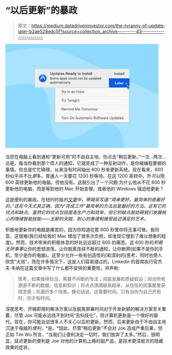 # “以后更新”的暴政

> 原文：<https://medium.datadriveninvestor.com/the-tyranny-of-update-later-b2ae528edc5f?source=collection_archive---------43----------------------->

![](img/e0ea72ec5f294824c5faae788931c4e6.png)

当您在电脑上看到通知“更新可用”时不由自主地，你点击“稍后更新。”一次…两次…总是。每当你看到那个烦人的通知，它就变成了一种反射动作，是你被编程要做的事情。你总是忙忙碌碌，从来没有时间抽出 600 秒来更新系统。现在看来，600 秒似乎并不比*那*多。普通人一天要花 1200 秒等待。在这 1200 英镑中，乔*可以*用 600 英镑更新他的电脑。但他没有。这就引出了一个问题:为什么他从不花 600 秒更新他的电脑，而是等到他的 Mac 开始变慢，或者他的 Windows 强迫他更新？

这是便利的暴政。在纽约时报*的[文章](https://www.nytimes.com/2018/02/16/opinion/sunday/tyranny-convenience.html)中，蒂姆吴写道:“简单更好。最简单的是最好的。”这在今天尤其正确，因为“完成工作”最简单的方法总是最好的方法。这有它的优点和缺点。虽然它的优点包括提高生产力和效率，但它的缺点是妨碍我们发展核心的情绪智能技能——无聊的天赋、耐心的美德和接受延迟满足的艺术。*

积极地更新你的电脑是痛苦的，因为你知道在那 600 秒里你将无事可做。我同意，这很难(我已经给我的 Mac 增加了很多次负担，却发现它慢到了难以想象的程度)。然而，技术带来的积极休息的好处远远超过 600 的痛苦。这 600 秒的*积极无所事事*让你的思想游荡，让你脱离连续不断的通知，让你断网(如果不是你的手机，至少是你的电脑)。这至少允许一些有创造性的(和深刻的)思考，同时也使人欣赏“大局”，而在许多情况下，这是人们容易错过的。Linkedin 的首席执行官杰夫·韦纳在这篇文章中写了什么都不安排的重要性，并声称:

> 思考，如果做得恰当，需要不间断的专注；彻底发展和质疑假设；综合所有源源不断的数据、信息和知识；将点点滴滴联系起来，从信任的同事那里获得灵感；并遍历多个场景。换句话说，这需要时间。只有当你为自己开拓时，你才有时间。

深度思考、开箱即用的解决方案以及脱离屏幕时间对于开发新颖的解决方案至关重要，尽管 Joe 可能永远找不到时间“去科技化”，但计算机更新是一个很好的替代。现在，你可能会说很多人不关心以后的更新。然而，后来更新由于不由自主地沉迷于电脑的*便利*，*是。*因此，尽管“稍后更新”不会对 Joe 造成严重后果，但正如 Tim Wu 所言，“当我们让便利决定一切时，我们放弃了太多。”然后，很明显，延迟更新的便利是 Joe 对他的计算机上瘾的副产品，是技术更深层次的隐藏效果的症状。